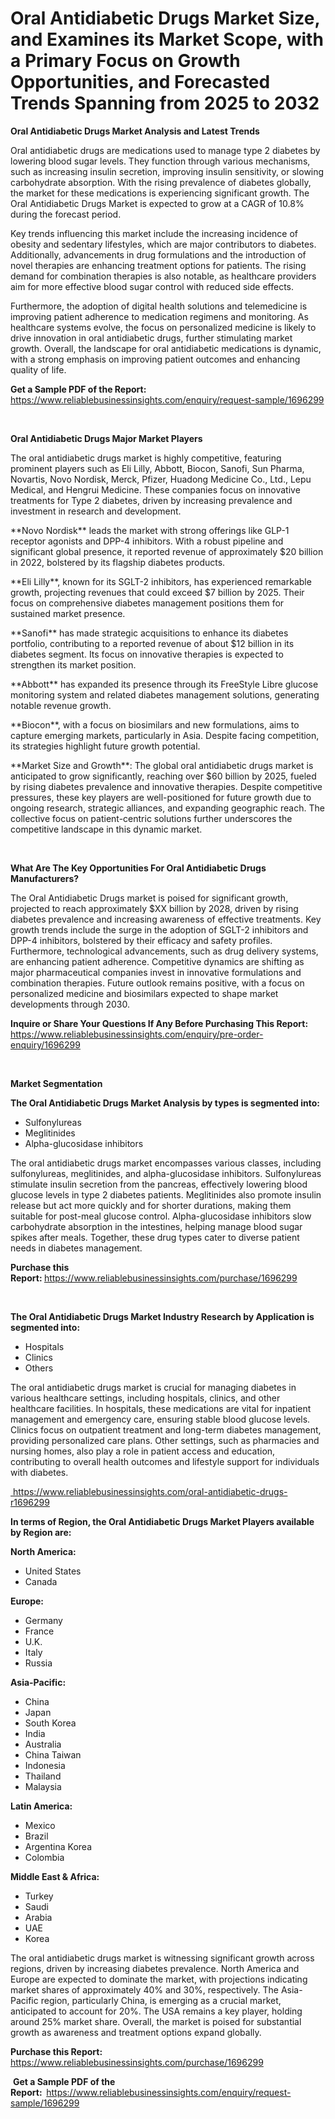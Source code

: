 <p><h1>Oral Antidiabetic Drugs Market Size, and Examines its Market Scope, with a Primary Focus on Growth Opportunities, and Forecasted Trends Spanning from 2025 to 2032</h1></p><p><strong>Oral Antidiabetic Drugs Market Analysis and Latest Trends</strong></p>
<p><p>Oral antidiabetic drugs are medications used to manage type 2 diabetes by lowering blood sugar levels. They function through various mechanisms, such as increasing insulin secretion, improving insulin sensitivity, or slowing carbohydrate absorption. With the rising prevalence of diabetes globally, the market for these medications is experiencing significant growth. The Oral Antidiabetic Drugs Market is expected to grow at a CAGR of 10.8% during the forecast period.</p><p>Key trends influencing this market include the increasing incidence of obesity and sedentary lifestyles, which are major contributors to diabetes. Additionally, advancements in drug formulations and the introduction of novel therapies are enhancing treatment options for patients. The rising demand for combination therapies is also notable, as healthcare providers aim for more effective blood sugar control with reduced side effects.</p><p>Furthermore, the adoption of digital health solutions and telemedicine is improving patient adherence to medication regimens and monitoring. As healthcare systems evolve, the focus on personalized medicine is likely to drive innovation in oral antidiabetic drugs, further stimulating market growth. Overall, the landscape for oral antidiabetic medications is dynamic, with a strong emphasis on improving patient outcomes and enhancing quality of life.</p></p>
<p><strong>Get a Sample PDF of the Report:&nbsp;</strong> <a href="https://www.reliablebusinessinsights.com/enquiry/request-sample/1696299?utm_campaign=2446&utm_medium=2&utm_source=Github&utm_content=ia&utm_term=19042025&utm_id=oral-antidiabetic-drugs">https://www.reliablebusinessinsights.com/enquiry/request-sample/1696299</a></p>
<p>&nbsp;</p>
<p><strong>Oral Antidiabetic Drugs Major Market Players</strong></p>
<p><p>The oral antidiabetic drugs market is highly competitive, featuring prominent players such as Eli Lilly, Abbott, Biocon, Sanofi, Sun Pharma, Novartis, Novo Nordisk, Merck, Pfizer, Huadong Medicine Co., Ltd., Lepu Medical, and Hengrui Medicine. These companies focus on innovative treatments for Type 2 diabetes, driven by increasing prevalence and investment in research and development.</p><p>**Novo Nordisk** leads the market with strong offerings like GLP-1 receptor agonists and DPP-4 inhibitors. With a robust pipeline and significant global presence, it reported revenue of approximately $20 billion in 2022, bolstered by its flagship diabetes products.</p><p>**Eli Lilly**, known for its SGLT-2 inhibitors, has experienced remarkable growth, projecting revenues that could exceed $7 billion by 2025. Their focus on comprehensive diabetes management positions them for sustained market presence.</p><p>**Sanofi** has made strategic acquisitions to enhance its diabetes portfolio, contributing to a reported revenue of about $12 billion in its diabetes segment. Its focus on innovative therapies is expected to strengthen its market position.</p><p>**Abbott** has expanded its presence through its FreeStyle Libre glucose monitoring system and related diabetes management solutions, generating notable revenue growth.</p><p>**Biocon**, with a focus on biosimilars and new formulations, aims to capture emerging markets, particularly in Asia. Despite facing competition, its strategies highlight future growth potential.</p><p>**Market Size and Growth**: The global oral antidiabetic drugs market is anticipated to grow significantly, reaching over $60 billion by 2025, fueled by rising diabetes prevalence and innovative therapies. Despite competitive pressures, these key players are well-positioned for future growth due to ongoing research, strategic alliances, and expanding geographic reach. The collective focus on patient-centric solutions further underscores the competitive landscape in this dynamic market.</p></p>
<p>&nbsp;</p>
<p><strong>What Are The Key Opportunities For Oral Antidiabetic Drugs Manufacturers?</strong></p>
<p><p>The Oral Antidiabetic Drugs market is poised for significant growth, projected to reach approximately $XX billion by 2028, driven by rising diabetes prevalence and increasing awareness of effective treatments. Key growth trends include the surge in the adoption of SGLT-2 inhibitors and DPP-4 inhibitors, bolstered by their efficacy and safety profiles. Furthermore, technological advancements, such as drug delivery systems, are enhancing patient adherence. Competitive dynamics are shifting as major pharmaceutical companies invest in innovative formulations and combination therapies. Future outlook remains positive, with a focus on personalized medicine and biosimilars expected to shape market developments through 2030.</p></p>
<p><strong>Inquire or Share Your Questions If Any Before Purchasing This Report:</strong> <a href="https://www.reliablebusinessinsights.com/enquiry/pre-order-enquiry/1696299?utm_campaign=2446&utm_medium=2&utm_source=Github&utm_content=ia&utm_term=19042025&utm_id=oral-antidiabetic-drugs">https://www.reliablebusinessinsights.com/enquiry/pre-order-enquiry/1696299</a></p>
<p>&nbsp;</p>
<p><strong>Market Segmentation</strong></p>
<p><strong>The Oral Antidiabetic Drugs Market Analysis by types is segmented into:</strong></p>
<p><ul><li>Sulfonylureas</li><li>Meglitinides</li><li>Alpha-glucosidase inhibitors</li></ul></p>
<p><p>The oral antidiabetic drugs market encompasses various classes, including sulfonylureas, meglitinides, and alpha-glucosidase inhibitors. Sulfonylureas stimulate insulin secretion from the pancreas, effectively lowering blood glucose levels in type 2 diabetes patients. Meglitinides also promote insulin release but act more quickly and for shorter durations, making them suitable for post-meal glucose control. Alpha-glucosidase inhibitors slow carbohydrate absorption in the intestines, helping manage blood sugar spikes after meals. Together, these drug types cater to diverse patient needs in diabetes management.</p></p>
<p><strong>Purchase this Report:&nbsp;</strong><a href="https://www.reliablebusinessinsights.com/purchase/1696299?utm_campaign=2446&utm_medium=2&utm_source=Github&utm_content=ia&utm_term=19042025&utm_id=oral-antidiabetic-drugs">https://www.reliablebusinessinsights.com/purchase/1696299</a></p>
<p>&nbsp;</p>
<p><strong>The Oral Antidiabetic Drugs Market Industry Research by Application is segmented into:</strong></p>
<p><ul><li>Hospitals</li><li>Clinics</li><li>Others</li></ul></p>
<p><p>The oral antidiabetic drugs market is crucial for managing diabetes in various healthcare settings, including hospitals, clinics, and other healthcare facilities. In hospitals, these medications are vital for inpatient management and emergency care, ensuring stable blood glucose levels. Clinics focus on outpatient treatment and long-term diabetes management, providing personalized care plans. Other settings, such as pharmacies and nursing homes, also play a role in patient access and education, contributing to overall health outcomes and lifestyle support for individuals with diabetes.</p></p>
<p><a href="https://www.reliablebusinessinsights.com/oral-antidiabetic-drugs-r1696299?utm_campaign=2446&utm_medium=2&utm_source=Github&utm_content=ia&utm_term=19042025&utm_id=oral-antidiabetic-drugs">&nbsp;https://www.reliablebusinessinsights.com/oral-antidiabetic-drugs-r1696299</a></p>
<p><strong>In terms of Region, the Oral Antidiabetic Drugs Market Players available by Region are:</strong></p>
<p>
    <p> <strong> North America: </strong>
        <ul>
            <li>United States</li>
            <li>Canada</li>
        </ul>
        </p> 
    <p> <strong> Europe: </strong>
        <ul>
            <li>Germany</li>
            <li>France</li>
            <li>U.K.</li>
            <li>Italy</li>
            <li>Russia</li>
        </ul>
        </p> 
    <p> <strong> Asia-Pacific: </strong>
        <ul>
            <li>China</li>
            <li>Japan</li>
            <li>South Korea</li>
            <li>India</li>
            <li>Australia</li>
            <li>China Taiwan</li>
            <li>Indonesia</li>
            <li>Thailand</li>
            <li>Malaysia</li>
        </ul>
        </p> 
    <p> <strong> Latin America: </strong>
        <ul>
            <li>Mexico</li>
            <li>Brazil</li>
            <li>Argentina Korea</li>
            <li>Colombia</li>
        </ul>
        </p> 
    <p> <strong> Middle East & Africa: </strong>
        <ul>
            <li>Turkey</li>
            <li>Saudi</li>
            <li>Arabia</li>
            <li>UAE</li>
            <li>Korea</li>
        </ul>
    </p>
    </p>
<p><p>The oral antidiabetic drugs market is witnessing significant growth across regions, driven by increasing diabetes prevalence. North America and Europe are expected to dominate the market, with projections indicating market shares of approximately 40% and 30%, respectively. The Asia-Pacific region, particularly China, is emerging as a crucial market, anticipated to account for 20%. The USA remains a key player, holding around 25% market share. Overall, the market is poised for substantial growth as awareness and treatment options expand globally.</p></p>
<p><strong>Purchase this Report: </strong><a href="https://www.reliablebusinessinsights.com/purchase/1696299?utm_campaign=2446&utm_medium=2&utm_source=Github&utm_content=ia&utm_term=19042025&utm_id=oral-antidiabetic-drugs">https://www.reliablebusinessinsights.com/purchase/1696299</a></p>
<p>&nbsp;<strong>Get a Sample PDF of the Report:&nbsp;&nbsp;</strong><a href="https://www.reliablebusinessinsights.com/enquiry/request-sample/1696299?utm_campaign=2446&utm_medium=2&utm_source=Github&utm_content=ia&utm_term=19042025&utm_id=oral-antidiabetic-drugs">https://www.reliablebusinessinsights.com/enquiry/request-sample/1696299</a></p>
<p><strong></strong></p>
<p><p></p><p></p><p></p></p>